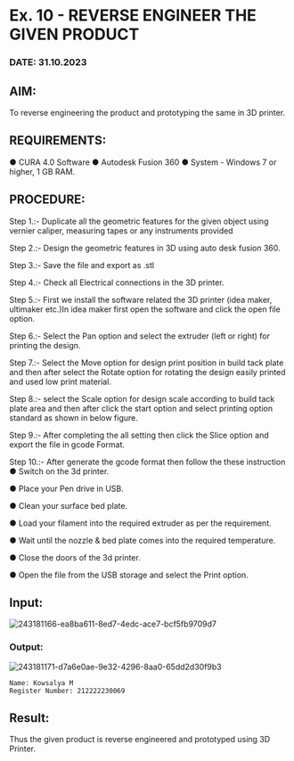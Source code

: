 # Ex. 10 - REVERSE ENGINEER THE GIVEN PRODUCT

### DATE: 31.10.2023

## AIM: 
To reverse engineering the product and prototyping the same in 3D printer.

## REQUIREMENTS:
● CURA 4.0 Software
● Autodesk Fusion 360
● System - Windows 7 or higher, 1 GB RAM.
## PROCEDURE:
Step 1.:- Duplicate all the geometric features for the given object using vernier caliper, measuring tapes or any instruments provided

Step 2.:- Design the geometric features in 3D using auto desk fusion 360.

Step 3.:- Save the file and export as .stl

Step 4.:- Check all Electrical connections in the 3D printer.

Step 5.:- First we install the software related the 3D printer (idea maker, ultimaker etc.)In idea maker first open the software and click the open file option.

Step 6.:- Select the Pan option and select the extruder (left or right) for printing the design.

Step 7.:- Select the Move option for design print position in build tack plate and then after select the Rotate option for rotating the design easily printed and used low print material.

Step 8.:- select the Scale option for design scale according to build tack plate area and then
after click the start option and select printing option standard as shown in below figure.

Step 9.:- After completing the all setting then click the Slice option and export the file in gcode Format.

Step 10.:- After generate the gcode format then follow the these instruction 
  ●	Switch on the 3d printer.
  
  ●	Place your Pen drive in USB.
  
  ●	Clean your surface bed plate.
  
  ●	Load your filament into the required extruder as per the requirement.
  
  ●	Wait until the nozzle & bed plate comes into the required temperature.
  
  ●	Close the doors of the 3d printer.
  
  ●	Open the file from the USB storage and select the Print option.
## Input:
![243181166-ea8ba611-8ed7-4edc-ace7-bcf5fb9709d7](https://github.com/Kowsalyasathya/Ex.-10---REVERSE-ENGINEER-THE-GIVEN-PRODUCT/assets/118671457/c2d12bba-e712-43d3-858b-6c464263121a)
### Output:
![243181171-d7a6e0ae-9e32-4296-8aa0-65dd2d30f9b3](https://github.com/Kowsalyasathya/Ex.-10---REVERSE-ENGINEER-THE-GIVEN-PRODUCT/assets/118671457/a590c143-15d5-439a-bc7d-b5852fc682e3)
```
Name: Kowsalya M
Register Number: 212222230069
```
## Result:
Thus the given product is reverse engineered and prototyped using 3D Printer.
